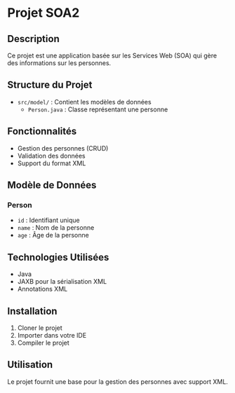 # Projet SOA2

## Description
Ce projet est une application basée sur les Services Web (SOA) qui gère des informations sur les personnes.

## Structure du Projet
- `src/model/` : Contient les modèles de données
  - `Person.java` : Classe représentant une personne

## Fonctionnalités
- Gestion des personnes (CRUD)
- Validation des données
- Support du format XML

## Modèle de Données
### Person
- `id` : Identifiant unique
- `name` : Nom de la personne
- `age` : Âge de la personne

## Technologies Utilisées
- Java
- JAXB pour la sérialisation XML
- Annotations XML

## Installation
1. Cloner le projet
2. Importer dans votre IDE
3. Compiler le projet

## Utilisation
Le projet fournit une base pour la gestion des personnes avec support XML.
